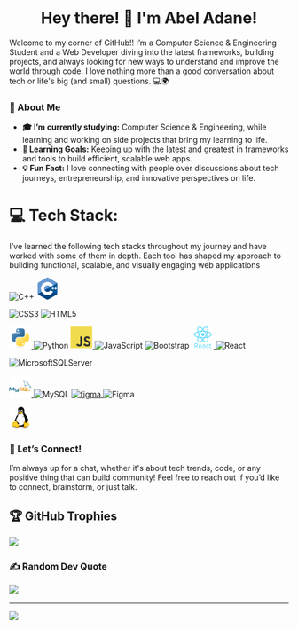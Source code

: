 <h1 align="center">Hey there! 👋 I'm Abel Adane!</h1>
Welcome to my corner of GitHub!! I’m a Computer Science & Engineering Student and a Web Developer diving into the latest frameworks, building projects, and always looking for new ways to understand and improve the world through code. I love nothing more than a good conversation about tech or life's big (and small) questions. 💻🌍


### 🧭 About Me
- **🎓 I’m currently studying:** Computer Science & Engineering, while learning and working on side projects that bring my learning to life.
- **🚀 Learning Goals:** Keeping up with the latest and greatest in frameworks and tools to build efficient, scalable web apps.
- **💡 Fun Fact:** I love connecting with people over discussions about tech journeys, entrepreneurship, and innovative perspectives on life.


# 💻 Tech Stack:
I’ve learned the following tech stacks throughout my journey and have worked with some of them in depth. Each tool has shaped my approach to building functional, scalable, and visually engaging web applications

![C++](https://img.shields.io/badge/c++-%2300599C.svg?style=for-the-badge&logo=c%2B%2B&logoColor=white) <a href="https://www.w3schools.com/cpp/" target="_blank" rel="noreferrer"> <img src="https://raw.githubusercontent.com/devicons/devicon/master/icons/cplusplus/cplusplus-original.svg" alt="cplusplus" width="40" height="40"/> </a>

![CSS3](https://img.shields.io/badge/css3-%231572B6.svg?style=for-the-badge&logo=css3&logoColor=white) 
![HTML5](https://img.shields.io/badge/html5-%23E34F26.svg?style=for-the-badge&logo=html5&logoColor=white) 


<a href="https://www.python.org" target="_blank" rel="noreferrer"> <img src="https://raw.githubusercontent.com/devicons/devicon/master/icons/python/python-original.svg" alt="python" width="40" height="40"/> </a>![Python](https://img.shields.io/badge/python-3670A0?style=for-the-badge&logo=python&logoColor=ffdd54) 
<a href="https://developer.mozilla.org/en-US/docs/Web/JavaScript" target="_blank" rel="noreferrer"> <img src="https://raw.githubusercontent.com/devicons/devicon/master/icons/javascript/javascript-original.svg" alt="javascript" width="40" height="40"/> </a>![JavaScript](https://img.shields.io/badge/javascript-%23323330.svg?style=for-the-badge&logo=javascript&logoColor=%23F7DF1E) 
![Bootstrap](https://img.shields.io/badge/bootstrap-%238511FA.svg?style=for-the-badge&logo=bootstrap&logoColor=white)
<a href="https://reactjs.org/" target="_blank" rel="noreferrer"> <img src="https://raw.githubusercontent.com/devicons/devicon/master/icons/react/react-original-wordmark.svg" alt="react" width="40" height="40"/> </a>![React](https://img.shields.io/badge/react-%2320232a.svg?style=for-the-badge&logo=react&logoColor=%2361DAFB)


![MicrosoftSQLServer](https://img.shields.io/badge/Microsoft%20SQL%20Server-CC2927?style=for-the-badge&logo=microsoft%20sql%20server&logoColor=white)

<a href="https://www.mysql.com/" target="_blank" rel="noreferrer"> <img src="https://raw.githubusercontent.com/devicons/devicon/master/icons/mysql/mysql-original-wordmark.svg" alt="mysql" width="40" height="40"/> </a> ![MySQL](https://img.shields.io/badge/mysql-%2300000f.svg?style=for-the-badge&logo=mysql&logoColor=white) 
<a href="https://www.figma.com/" target="_blank" rel="noreferrer"> <img src="https://www.vectorlogo.zone/logos/figma/figma-icon.svg" alt="figma" width="40" height="40"/> </a>![Figma](https://img.shields.io/badge/figma-%23F24E1E.svg?style=for-the-badge&logo=figma&logoColor=white)

 
 <a href="https://www.linux.org/" target="_blank" rel="noreferrer"> <img src="https://raw.githubusercontent.com/devicons/devicon/master/icons/linux/linux-original.svg" alt="linux" width="40" height="40"/> </a>

### 💬 Let’s Connect!
I’m always up for a chat, whether it's about tech trends, code, or any positive thing that can build community! Feel free to reach out if you’d like to connect, brainstorm, or just talk.


## 🏆 GitHub Trophies
![](https://github-profile-trophy.vercel.app/?username=AbeloByte&theme=radical&no-frame=false&no-bg=false&margin-w=4)

### ✍️ Random Dev Quote
![](https://quotes-github-readme.vercel.app/api?type=horizontal&theme=radical)


---
[![](https://visitcount.itsvg.in/api?id=AbeloByte&icon=0&color=2)](https://visitcount.itsvg.in)

